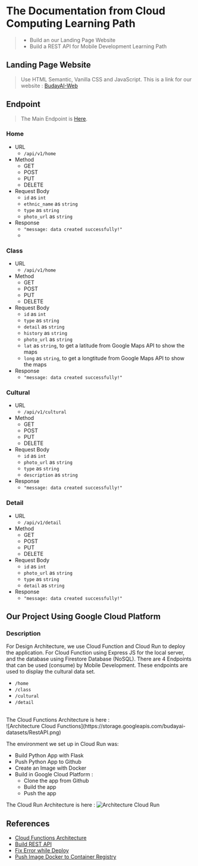 # The Documentation from Cloud Computing Learning Path
> - Build an our Landing Page Website
> - Build a REST API for Mobile Development Learning Path

## Landing Page Website
> Use HTML Semantic, Vanilla CSS and JavaScript.
> This is a link for our website : [BudayAI-Web](https://buday-ai-vickyadri29.vercel.app/)

## Endpoint
> The Main Endpoint is [Here](https://us-central1-budayai-c22-ps195.cloudfunctions.net/app/).

### Home
- URL
  - `/api/v1/home`
- Method
  - GET
  - POST
  - PUT
  - DELETE
- Request Body
  - `id` as `int`
  - `ethnic_name` as `string`
  - `type` as `string`
  - `photo_url` as `string`
- Response
  - `"message: data created successfully!"`
  - 
### Class
- URL
  - `/api/v1/home`
- Method
  - GET
  - POST
  - PUT
  - DELETE
- Request Body
  - `id` as `int`
  - `type` as `string`
  - `detail` as `string`
  - `history` as `string`
  - `photo_url` as `string`
  - `lat` as `string`, to get a latitude from Google Maps API to show the maps
  - `long` as `string`, to get a longtitude from Google Maps API to show the maps
- Response
  - `"message: data created successfully!"`

### Cultural
- URL
  - `/api/v1/cultural`
- Method
  - GET
  - POST
  - PUT
  - DELETE
- Request Body
  - `id` as `int`
  - `photo_url` as `string`
  - `type` as `string`
  - `description` as `string`
- Response
  - `"message: data created successfully!"`

### Detail
- URL
  - `/api/v1/detail`
- Method
  - GET
  - POST
  - PUT
  - DELETE
- Request Body
  - `id` as `int`
  - `photo_url` as `string`
  - `type` as `string`
  - `detail` as `string`
- Response
  - `"message: data created successfully!"`<br/>

## Our Project Using Google Cloud Platform
### Description
For Design Architecture, we use Cloud Function and Cloud Run to deploy the application. For Cloud Function using Express JS for the local server, and the database using Firestore Database (NoSQL). There are 4 Endpoints that can be used (consume) by Mobile Development. These endpoints are used to display the cultural data set.
- `/home`
- `/class`
- `/cultural`
- `/detail`
<br/>
The Cloud Functions Architecture is here :
<br/>
![Architecture Cloud Functions](https://storage.googleapis.com/budayai-datasets/RestAPI.png)

The environment we set up in Cloud Run was:<br/>
- Build Python App with Flask
- Push Python App to Github
- Create an Image with Docker
- Build in Google Cloud Platform :
  - Clone the app from Github
  - Build the app
  - Push the app 

The Cloud Run Architecture is here :
![Architecture Cloud Run](https://storage.googleapis.com/budayai-datasets/FlaskApp.png)

## References
- [Cloud Functions Architecture](https://www.fiverr.com/arslan_96/write-google-cloud-function-with-firebase)
- [Build REST API](https://www.youtube.com/watch?v=3dFT7QaVSZ8&list=PLJetLDY7yKupm5WTx02ylh1I25rJLPvXe)
- [Fix Error while Deploy](https://stackoverflow.com/questions/48602833/eslint-error-while-trying-to-deploy-firebase-functions)
- [Push Image Docker to Container Registry](https://www.youtube.com/watch?v=_XAk5T_4-O0&t=376s)
